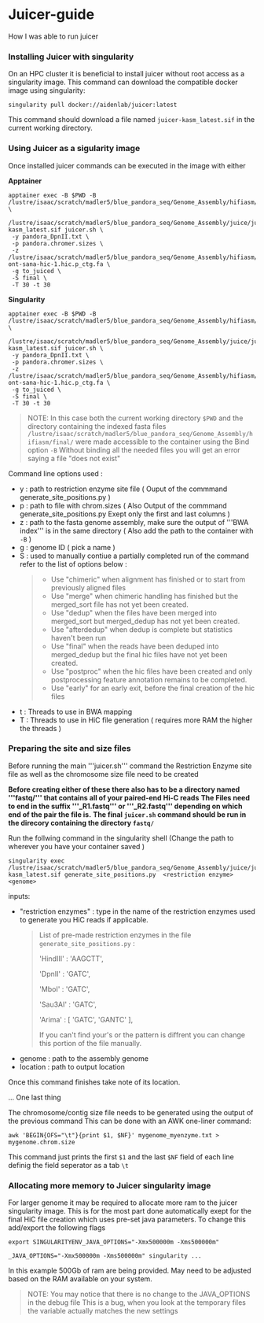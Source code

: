 # Juicer-guide
How I was able to run juicer 

### Installing Juicer with singularity
On an HPC cluster it is beneficial to install juicer without root access as a singularity image. 
This command can download the compatible docker image using singularity:
```
singularity pull docker://aidenlab/juicer:latest
```
This command should download a file named ```juicer-kasm_latest.sif``` in the current working directory.

### Using Juicer as a sigularity image

Once installed juicer commands can be executed in the image with either

**Apptainer**
```
apptainer exec -B $PWD -B /lustre/isaac/scratch/madler5/blue_pandora_seq/Genome_Assembly/hifiasm/final/ \
 /lustre/isaac/scratch/madler5/blue_pandora_seq/Genome_Assembly/juice/juicer/Docker/juicer-kasm_latest.sif juicer.sh \
 -y pandora_DpnII.txt \
 -p pandora.chromer.sizes \
 -z /lustre/isaac/scratch/madler5/blue_pandora_seq/Genome_Assembly/hifiasm/final/pacbio-ont-sana-hic-1.hic.p_ctg.fa \
 -g to_juiced \
 -S final \
 -T 30 -t 30
```

**Singularity**

```
apptainer exec -B $PWD -B /lustre/isaac/scratch/madler5/blue_pandora_seq/Genome_Assembly/hifiasm/final/ \
 /lustre/isaac/scratch/madler5/blue_pandora_seq/Genome_Assembly/juice/juicer/Docker/juicer-kasm_latest.sif juicer.sh \
 -y pandora_DpnII.txt \
 -p pandora.chromer.sizes \
 -z /lustre/isaac/scratch/madler5/blue_pandora_seq/Genome_Assembly/hifiasm/final/pacbio-ont-sana-hic-1.hic.p_ctg.fa \
 -g to_juiced \
 -S final \
 -T 30 -t 30
```

> NOTE:
> In this case both the current working directory ```$PWD``` and the directory containing the indexed fasta files ```/lustre/isaac/scratch/madler5/blue_pandora_seq/Genome_Assembly/hifiasm/final/``` were made accessible to the container using the Bind option ```-B```
> Without binding all the needed files you will get an error saying a file "does not exist"

Command line options used :
- y : path to restriction enzyme site file ( Ouput of the commmand generate_site_positions.py )
- p : path to file with chrom.sizes ( Also Output of the commmand generate_site_positions.py Exept only the first and last columns )
- z : path to the fasta genome assembly, make sure the output of '''BWA index''' is in the same directory ( Also add the path to the container with ```-B``` )
- g : genome ID ( pick a name )
- S : used to manually contiue a partially completed run of the command refer to the list of options below  :
  > - Use "chimeric" when alignment has finished or to start from previously
  >   aligned files
  > - Use "merge" when chimeric handling has finished but the merged_sort file
  >   has not yet been created.
  > - Use "dedup" when the files have been merged into merged_sort but
  >   merged_dedup has not yet been created.
  > - Use "afterdedup" when dedup is complete but statistics haven't been run
  > - Use "final" when the reads have been deduped into merged_dedup but the
  >   final hic files have not yet been created.
  > - Use "postproc" when the hic files have been created and only
  >   postprocessing feature annotation remains to be completed.
  > - Use "early" for an early exit, before the final creation of the hic files
- t : Threads to use in BWA mapping
- T : Threads to use in HiC file generation ( requires more RAM the higher the threads )
  
### Preparing the site and size files

Before running the main '''juicer.sh''' command the Restriction Enzyme site file as well as the chromosome size file need to be created 

**Before creating either of these there also has to be a directory named '''fastq/''' that contains all of your paired-end Hi-C reads**
**The Files need to end in the suffix '''_R1.fastq''' or '''_R2.fastq''' depending on which end of the pair the file is.**
**The final ```juicer.sh``` command should be run in the direcory containing the directory ```fastq/```**

Run the follwing command in the singularity shell (Change the path to wherever you have your container saved )

```
singularity exec  /lustre/isaac/scratch/madler5/blue_pandora_seq/Genome_Assembly/juice/juicer/Docker/juicer-kasm_latest.sif generate_site_positions.py  <restriction enzyme> <genome>
```
inputs:
- "restriction enzymes" : type in the name of the restriction enzymes used to generate you HiC reads if applicable.
  > List of pre-made restriction enzymes  in the file ```generate_site_positions.py``` :
  >   
  >  'HindIII'     : 'AAGCTT',
  > 
  >  'DpnII'       : 'GATC',
  > 
  >  'MboI'        : 'GATC',
  > 
  >  'Sau3AI'      : 'GATC',
  > 
  >  'Arima'       : [ 'GATC', 'GANTC' ],
  >
  > If you can't find your's or the pattern is diffrent you can change this portion of the file manually.
- genome : path to the assembly genome
- location : path to output location

Once this command finishes take note of its location.

... One last thing

The chromosome/contig size file needs to be generated using the output of the previous command 
This can be done with an AWK one-liner command:
```
awk 'BEGIN{OFS="\t"}{print $1, $NF}' mygenome_myenzyme.txt > mygenome.chrom.size
```
This command just prints the first ```$1``` and the last ```$NF``` field of each line definig the field seperator as a tab ```\t```

### Allocating more memory to Juicer singularity image

For larger genome it may be required to allocate more ram to the juicer singularity image. 
This is for the most part done automatically exept for the final HiC file creation which uses pre-set java parameters.
To change this add/export the following flags
```
export SINGULARITYENV_JAVA_OPTIONS="-Xmx500000m -Xms500000m"

_JAVA_OPTIONS="-Xmx500000m -Xms500000m" singularity ...
```
In this example 500Gb of ram are being provided. 
May need to be adjusted based on the RAM available on your system.

> NOTE:
> You may notice that there is no change to the JAVA_OPTIONS in the debug file
> This is a bug, when you look at the temporary files the variable actually matches the new settings
  
  



